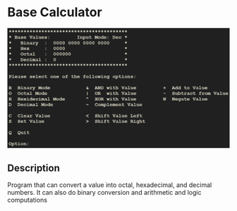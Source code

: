 # Base Calculator 

![Program Menu Screen](/data/external/program_screen.png)

## Description
Program that can convert a value into octal, hexadecimal, and decimal numbers. It can also do binary conversion and arithmetic and logic computations
